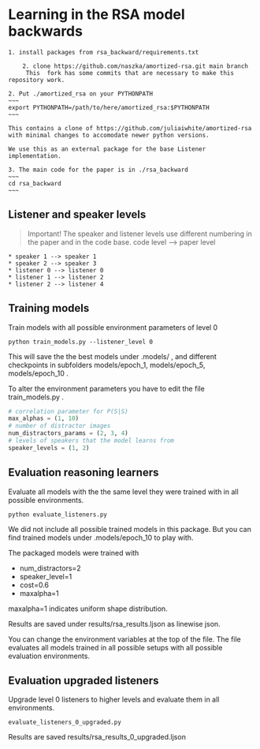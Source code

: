 Learning in the RSA model backwards
============

	1. install packages from rsa_backward/requirements.txt

        2. clone https://github.com/naszka/amortized-rsa.git main branch
	     This  fork has some commits that are necessary to make this repository work.

	2. Put ./amortized_rsa on your PYTHONPATH
	~~~
	export PYTHONPATH=/path/to/here/amortized_rsa:$PYTHONPATH
	~~~

	This contains a clone of https://github.com/juliaiwhite/amortized-rsa 
	with minimal changes to accomodate newer python versions.

	We use this as an external package for the base Listener implementation.

	3. The main code for the paper is in ./rsa_backward
	~~~
	cd rsa_backward
	~~~

Listener and speaker levels
------------

> Important! The speaker and listener levels use different numbering in the paper and in the code base.
> code level --> paper level

    * speaker 1 --> speaker 1
    * speaker 2 --> speaker 3
    * listener 0 --> listener 0
    * listener 1 --> listener 2
    * listener 2 --> listener 4


Training models
------------

Train models with all possible environment parameters of level 0

~~~
python train_models.py --listener_level 0
~~~

This will save the the best models under .models/ ,
and different checkpoints in subfolders models/epoch_1, models/epoch_5, models/epoch_10 .
 
To alter the environment parameters you have to edit the file train_models.py .

~~~python
# correlation parameter for P(S|S)
max_alphas = (1, 10)
# number of distractor images
num_distractors_params = (2, 3, 4)
# levels of speakers that the model learns from
speaker_levels = (1, 2)
~~~
 
Evaluation reasoning learners
--------------

Evaluate all models with the the same level they were trained with in all possible environments.

~~~
python evaluate_listeners.py
~~~

We did not include all possible trained models in this package. But you can find trained models under .models/epoch_10 to play with.

The packaged models were trained with

* num_distractors=2
* speaker_level=1
* cost=0.6
* maxalpha=1

maxalpha=1 indicates uniform shape distribution.

Results are saved under results/rsa_results.ljson as linewise json.

You can change the environment variables at the top of the file.
The file evaluates all models trained in all possible setups with all possible evaluation environments.

Evaluation upgraded listeners
--------------

Upgrade level 0 listeners to higher levels and evaluate them in all environments.

~~~
evaluate_listeners_0_upgraded.py
~~~

Results are saved results/rsa_results_0_upgraded.ljson
